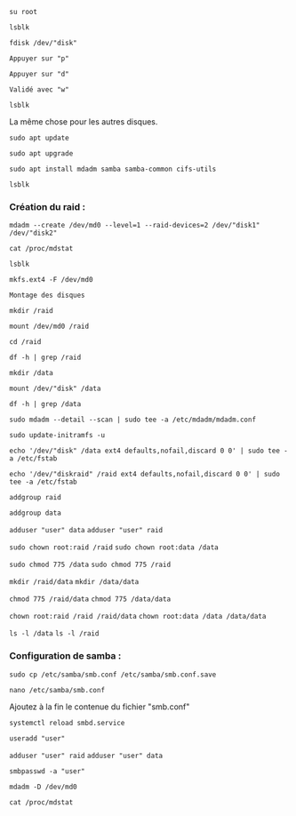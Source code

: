 `su root`

`lsblk`

`fdisk /dev/"disk"`

`Appuyer sur "p"`

`Appuyer sur "d"`

`Validé avec "w"`

`lsblk`

La même chose pour les autres disques.

`sudo apt update`

`sudo apt upgrade`

`sudo apt install mdadm samba samba-common cifs-utils`

`lsblk`

### Création du raid :

`mdadm --create /dev/md0 --level=1 --raid-devices=2 /dev/"disk1" /dev/"disk2"`

`cat /proc/mdstat`

`lsblk`

`mkfs.ext4 -F /dev/md0`

`Montage des disques`

`mkdir /raid`

`mount /dev/md0 /raid`

`cd /raid`

`df -h | grep /raid`

`mkdir /data`

`mount /dev/"disk" /data`

`df -h | grep /data`

`sudo mdadm --detail --scan | sudo tee -a /etc/mdadm/mdadm.conf`

`sudo update-initramfs -u`

`echo '/dev/"disk" /data ext4 defaults,nofail,discard 0 0' | sudo tee -a /etc/fstab`

`echo '/dev/"diskraid" /raid ext4 defaults,nofail,discard 0 0' | sudo tee -a /etc/fstab`

`addgroup raid`

`addgroup data`

`adduser "user" data`
`adduser "user" raid`

`sudo chown root:raid /raid`
`sudo chown root:data /data`

`sudo chmod 775 /data`
`sudo chmod 775 /raid`

`mkdir /raid/data`
`mkdir /data/data`

`chmod 775 /raid/data`
`chmod 775 /data/data`

`chown root:raid /raid /raid/data`
`chown root:data /data /data/data`

`ls -l /data`
`ls -l /raid`

### Configuration de samba : 

`sudo cp /etc/samba/smb.conf /etc/samba/smb.conf.save`

`nano /etc/samba/smb.conf`

Ajoutez à la fin le contenue du fichier "smb.conf"

`systemctl reload smbd.service`

`useradd "user"`

`adduser "user" raid`
`adduser "user" data`

`smbpasswd -a "user"`

`mdadm -D /dev/md0`

`cat /proc/mdstat`
